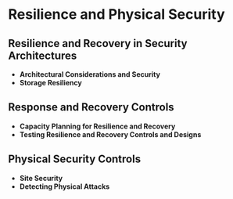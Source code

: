 # Resilience and Physical Security
## Resilience and Recovery in Security Architectures
* **Architectural Considerations and Security**
* **Storage Resiliency**
## Response and Recovery Controls
* **Capacity Planning for Resilience and Recovery**
* **Testing Resilience and Recovery Controls and Designs**
## Physical Security Controls
* **Site Security**
* **Detecting Physical Attacks**
